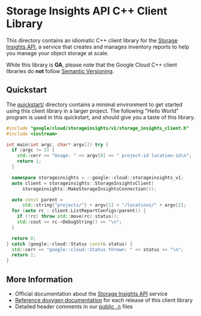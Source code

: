 # Storage Insights API C++ Client Library

This directory contains an idiomatic C++ client library for the
[Storage Insights API][cloud-service-docs], a service that creates and manages
inventory reports to help you manage your object storage at scale.

While this library is **GA**, please note that the Google Cloud C++ client
libraries do **not** follow [Semantic Versioning](https://semver.org/).

## Quickstart

The [quickstart/](quickstart/README.md) directory contains a minimal environment
to get started using this client library in a larger project. The following
"Hello World" program is used in this quickstart, and should give you a taste of
this library.

<!-- inject-quickstart-start -->

```cc
#include "google/cloud/storageinsights/v1/storage_insights_client.h"
#include <iostream>

int main(int argc, char* argv[]) try {
  if (argc != 3) {
    std::cerr << "Usage: " << argv[0] << " project-id location-id\n";
    return 1;
  }

  namespace storageinsights = ::google::cloud::storageinsights_v1;
  auto client = storageinsights::StorageInsightsClient(
      storageinsights::MakeStorageInsightsConnection());

  auto const parent =
      std::string{"projects/"} + argv[1] + "/locations/" + argv[2];
  for (auto rc : client.ListReportConfigs(parent)) {
    if (!rc) throw std::move(rc).status();
    std::cout << rc->DebugString() << "\n";
  }

  return 0;
} catch (google::cloud::Status const& status) {
  std::cerr << "google::cloud::Status thrown: " << status << "\n";
  return 1;
}
```

<!-- inject-quickstart-end -->

## More Information

- Official documentation about the [Storage Insights API][cloud-service-docs]
  service
- [Reference doxygen documentation][doxygen-link] for each release of this
  client library
- Detailed header comments in our [public `.h`][source-link] files

[cloud-service-docs]: https://cloud.google.com/storage/docs/insights/inventory-reports
[doxygen-link]: https://cloud.google.com/cpp/docs/reference/storageinsights/latest/
[source-link]: https://github.com/googleapis/google-cloud-cpp/tree/main/google/cloud/storageinsights

